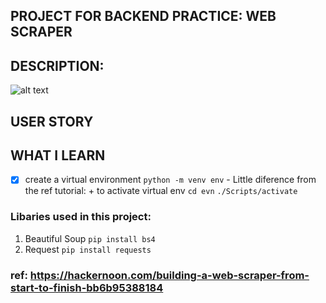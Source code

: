 ## PROJECT FOR BACKEND PRACTICE: WEB SCRAPER

## DESCRIPTION:
![alt text](https://cdn-images-1.medium.com/max/1000/1*hYfIYxGbmEqa0wKqz5HXRA.png "webscaper")

## USER STORY

## WHAT I LEARN
-[x] create a virtual environment `python -m venv env`
        - Little diference from the ref tutorial:
        + to activate virtual env
        `cd evn`
        `./Scripts/activate`

### Libaries used in this project:
1. Beautiful Soup `pip install bs4`
2. Request `pip install requests`
### ref: https://hackernoon.com/building-a-web-scraper-from-start-to-finish-bb6b95388184

